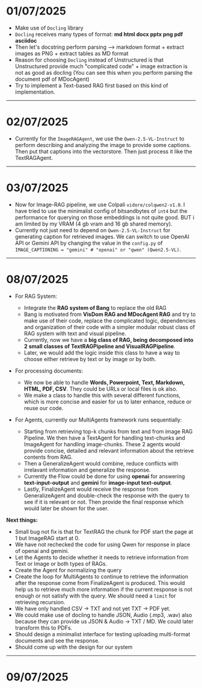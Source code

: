 # 01/07/2025

- Make use of `Docling` library
- `Docling` receives many types of format: **md html docx pptx png pdf asciidoc**
- Then let's docstring perform parsing --> markdown format + extract images as PNG + extract tables as MD format
- Reason for choosing `Docling` instead of Unstructured is that Unstructured provide much "complicated code" + image extraction is not as good as docling (You can see this when you perform parsing the document pdf of MDocAgent)
- Try to implement a Text-based RAG first based on this kind of implementation.

---

# 02/07/2025

- Currently for the `ImageRAGAgent`, we use the `Qwen-2.5-VL-Instruct` to perform describing and analyzing the image to provide some captions. Then put that captions into the vectorstore. Then just process it like the TextRAGAgent.

---

# 03/07/2025 

- Now for Image-RAG pipeline, we use Colpali `vidore/colqwen2-v1.0`. I have tried to use the minimalist config of bitsandbytes of `int4` but the performance for querying on those embeddings is not quite good. BUT i am limited by my VRAM (4 gb vram and 16 gb shared memory). 
- Currently not just need to depend on `Qwen-2.5-VL-Instruct` for generating caption for retrieved images. We can switch to use OpenAI API or Gemini API by changing the value in the `config.py` of `IMAGE_CAPTIONING = "gemini" # "openai" or "qwen" (Qwen2.5-VL)`.

---

# 08/07/2025 

- For RAG System:
  - Integrate the **RAG system of Bang** to replace the old RAG
  - Bang is motivated from **VisDom RAG and MDocAgent RAG** and try to make use of their code, replace the complicated logic, dependencies and organization of their code with a simpler modular robust class of RAG system with text and visual pipeline. 
  - Currently, now we have a **big class of RAG, being decomposed into 2 small classes of TextRAGPipeline and VisualRAGPipeline**. 
  - Later, we would add the logic inside this class to have a way to choose either retrieve by text or by image or by both. 

- For processing documents:
  - We now be able to handle **Words, Powerpoint, Text, Markdown, HTML, PDF, CSV**. They could be URLs or local files is ok also.
  - We make a class to handle this with several different functions, which is more concise and easier for us to later enhance, reduce or reuse our code. 

- For Agents, currently our MultiAgents framework runs sequentially:
  - Starting from retrieving top-k chunks from text and from image RAG Pipeline. We then have a TextAgent for handling text-chunks and ImageAgent for handling image-chunks. These 2 agents would provide concise, detailed and relevant information about the retrieve contents from RAG. 
  - Then a GeneralizeAgent would combine, reduce conflicts with irrelavant information and generalize the response.
  - Currently the Flow could be done for using **openai** for answering **text-input-output** and **gemini** for **image-input text-output**.
  - Lastly, FinalizeAgent would receive the response from GeneralizeAgent and double-check the response with the query to see if it is relevant or not. Then provide the final response which would later be shown for the user.

**Next things:**

- Small bug not fix is that for TextRAG the chunk for PDF start the page at 1 but ImageRAG start at 0.
- We have not rechecked the code for using Qwen for response in place of openai and gemini. 
- Let the Agents to decide whether it needs to retrieve information from Text or Image or both types of RAGs.
- Create the Agent for normalizing the query 
- Create the loop for MultiAgents to continue to retrieve the information after the response come from FinalizeAgent is produced. This would help us to retrieve much more information if the current response is not enough or not satisfy with the query. We should need a `limit` for retrieving recursion.
- We have only handled CSV -> TXT and not yet TXT -> PDF yet. 
- We could make use of docling to handle JSON, Audio (.mp3, .wav) also because they can provide us JSON & Audio -> TXT / MD. We could later transform this to PDFs.
- Should design a minimalist interface for testing uploading multi-format documents and see the response. 
- Should come up with the design for our system

--- 

# 09/07/2025

